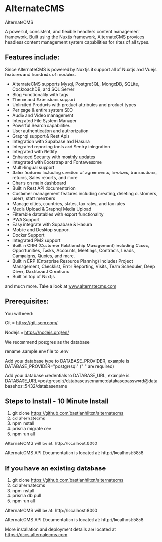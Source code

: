 # AlternateCMS
AlternateCMS

A powerful, consistent, and flexible headless content management framework. Built using the Nuxtjs framework, AlternateCMS provides headless content management system capabilities for sites of all types. 

## Features include:

Since AlternateCMS is powered by Nuxtjs it support all of Nuxtjs and Vuejs features and hundreds of modules.

- AlternateCMS supports Mysql, PostgreSQL, MongoDB, SQLite, CockroachDB, and SQL Server
- Blog Functionality with tags
- Theme and Extensions support
- Unlimited Products with product attributes and product types
- Per page & entire system SEO
- Audio and Video management
- Integrated File System Manager
- Powerful Search capabilities
- User authentication and authorization 
- Graphql support & Rest Apis
- Integration with Supabase and Hasura
- Integrated reporting tools and Sentry integration
- Integrated with Netlify
- Enhanced Security with monthly updates
- Integrated with Bootstrap and Fontawesome
- Multi-lingual support
- Sales features including creation of agreements, invoices, transactions, returns, Sales reports, and more
- Charts on main dashboard
- Built in Rest API documentation
- Customer management features including creating, deleting customers, users, staff members
- Manage cities, countries, states, tax rates, and tax rules
- Media Upload & Graphql Media Upload
- Filterable datatables with export functionality
- PWA Support
- Easy integrate with Supabase & Hasura
- Mobile and Desktop support
- Docker Support
- Integrated PM2 support
- Built in CRM (Customer Relationship Management) including Cases, Opportunities, Tasks, Accounts, Meetings, Contracts, Leads, Campaigns, Quotes, and more.
- Built in ERP (Enterprise Resource Planning) includes Project Management, Checklist, Error Reporting, Visits, Team Scheduler, Deep Dives, Dashboard Creations
- Built on top of Nuxtjs

and much more. Take a look at www.alternatecms.com 

## Prerequisites:

You will need:

Git = https://git-scm.com/

Nodejs = https://nodejs.org/en/

We recommend postgres as the database 

rename .sample.env file to .env 

Add your database type to DATABASE_PROVIDER, example is DATABASE_PROVIDER="postgresql" (" " are required)

Add your database credentials to DATABASE_URL, example is DATABASE_URL=postgresql://databaseusername:databasepassword@databasehost:5432/databasename

## Steps to Install - 10 Minute Install

1. git clone https://github.com/bastianhilton/alternatecms
2. cd alternatecms
3. npm install
4. prisma migrate dev
5. npm run all

AlternateCMS will be at: http://localhost:8000

AlternateCMS API Documentation is located at: http://localhost:5858

## If you have an existing database

1. git clone https://github.com/bastianhilton/alternatecms
2. cd alternatecms
3. npm install
4. prisma db pull
5. npm run all

AlternateCMS will be at: http://localhost:8000

AlternateCMS API Documentation is located at: http://localhost:5858

More installation and deployment details are located at https://docs.alternatecms.com